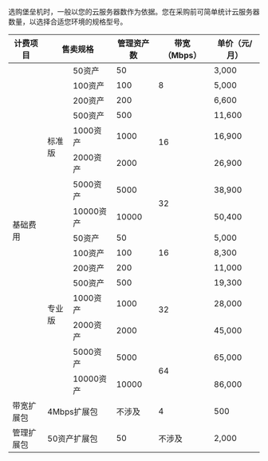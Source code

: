 选购堡垒机时，一般以您的云服务器数作为依据。您在采购前可简单统计云服务器数量，以选择合适您环境的规格型号。
<table>
<thead>
<tr>
<th>计费项目</th>
<th colspan=2>售卖规格</th>
<th>管理资产数</th>
<th>带宽（Mbps）</th>
<th>单价（元/月）</th>
</tr>
</thead>
<tbody><tr>
<td rowspan=16>基础费用</td>
<td rowspan=8>标准版</td>
<td>50资产</td>
<td>50</td>
<td rowspan=3>8</td>
<td>3,000</td>
</tr>
<tr>
 <td>100资产</td>
<td>100</td>
 <td>5,000</td>
</tr>
<tr>
 <td>200资产</td>
<td>200</td>
 <td>6,600</td>
</tr>
<tr>
 <td>500资产</td>
<td>500</td>
<td rowspan=3>16</td>
<td>11,600</td>
</tr>
<tr>
 <td>1000资产</td>
<td>1000</td>
 <td>16,900</td>
</tr>
<tr>
 <td>2000资产</td>
<td>2000</td>
 <td>26,900</td>
</tr>
<tr>
 <td>5000资产</td>
<td>5000</td>
<td rowspan=2>32</td>
<td>38,900</td>
</tr>
<tr>
 <td>10000资产</td>
<td>10000</td>
 <td>50,400</td>
</tr>
<tr>
<td rowspan=8>专业版</td>
<td>50资产</td>
<td>50</td>
<td rowspan=3>16</td>
<td>5,000</td>
</tr>
<tr>
 <td>100资产</td>
<td>100</td>
 <td>8,300</td>
</tr>
<tr>
 <td>200资产</td>
<td>200</td>
 <td>11,000</td>
</tr>
<tr>
 <td>500资产</td>
<td>500</td>
<td rowspan=3>32</td>
<td>19,300</td>
</tr>
<tr>
 <td>1000资产</td>
<td>1000</td>
 <td>28,000</td>
</tr>
<tr>
 <td>2000资产</td>
<td>2000</td>
 <td>45,000</td>
</tr>
<tr>
<td>5000资产</td>
<td>5000</td>
<td rowspan=2>64</td>
<td>65,000</td>
</tr>
<tr>
<td>10000资产</td>
<td>10000</td>
 <td>86,000</td>
</tr>
<tr>
<td>带宽扩展包</td>
<td colspan=2>4Mbps扩展包</td>
<td>不涉及</td>
<td>4</td>
<td>500</td>
</tr>
<tr>
<td>管理扩展包</td>
<td colspan=2>50资产扩展包</td>
<td>50</td>
<td>不涉及</td>
<td>2,000</td>
</tr>
</tbody></table>

